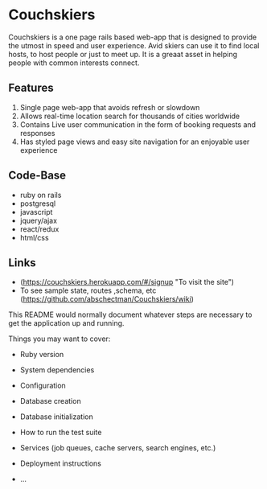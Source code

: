 # Couchskiers

   Couchskiers is a one page rails based web-app that is designed to provide the utmost in speed and user experience.
Avid skiers can use it to find local hosts, to host people or just to meet up.  It is a greaat asset in helping people with common interests connect.


## Features
1. Single page web-app that avoids refresh or slowdown
2. Allows real-time location search for thousands of cities worldwide
3. Contains Live user communication in the form of booking requests and responses
4. Has styled page views and easy site navigation for an enjoyable user experience


## Code-Base
* ruby on rails
* postgresql
* javascript
* jquery/ajax
* react/redux
* html/css

## Links
* (https://couchskiers.herokuapp.com/#/signup "To visit the site")
* To see sample state, routes ,schema, etc (https://github.com/abschectman/Couchskiers/wiki)

This README would normally document whatever steps are necessary to get the
application up and running.

Things you may want to cover:

* Ruby version

* System dependencies

* Configuration

* Database creation

* Database initialization

* How to run the test suite

* Services (job queues, cache servers, search engines, etc.)

* Deployment instructions

* ...
